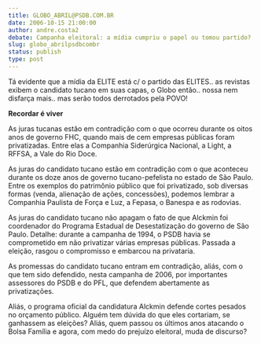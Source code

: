 ```yaml
---
title: GLOBO_ABRIL@PSDB.COM.BR
date: 2006-10-15 21:00:00
author: andre.costa2
debate: Campanha eleitoral: a mídia cumpriu o papel ou tomou partido?
slug: globo_abrilpsdbcombr
status: publish 
type: post
---
```


Tá evidente que a mídia da ELITE está c/ o partido das ELITES.. as revistas exibem o candidato tucano em suas capas, o Globo então.. nossa nem disfarça mais.. mas serão todos derrotados pela POVO! 


 


**Recordar é viver**


As juras tucanas estão em contradição com o que ocorreu durante os oitos anos de governo FHC, quando mais de cem empresas públicas foram privatizadas. Entre elas a Companhia Siderúrgica Nacional, a Light, a RFFSA, a Vale do Rio Doce.


As juras do candidato tucano estão em contradição com o que aconteceu durante os doze anos de governo tucano-pefelista no estado de São Paulo. Entre os exemplos do patrimônio público que foi privatizado, sob diversas formas (venda, alienação de ações, concessões), podemos lembrar a Companhia Paulista de Força e Luz, a Fepasa, o Banespa e as rodovias.


As juras do candidato tucano não apagam o fato de que Alckmin foi coordenador do Programa Estadual de Desestatização do governo de São Paulo. Detalhe: durante a campanha de 1994, o PSDB havia se comprometido em não privatizar várias empresas públicas. Passada a eleição, rasgou o compromisso e embarcou na privataria.


As promessas do candidato tucano entram em contradição, aliás, com o que tem sido defendido, nesta campanha de 2006, por importantes assessores do PSDB e do PFL, que defendem abertamente as privatizações.


Aliás, o programa oficial da candidatura Alckmin defende cortes pesados no orçamento público. Alguém tem dúvida do que eles cortariam, se ganhassem as eleições? Aliás, quem passou os últimos anos atacando o Bolsa Família e agora, com medo do prejuízo eleitoral, muda de discurso?


